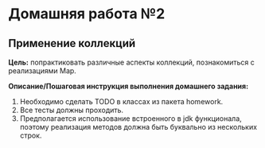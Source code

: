 # Домашняя работа №2

## Применение коллекций

**Цель:** попрактиковать различные аспекты коллекций, познакомиться с реализациями Map.

**Описание/Пошаговая инструкция выполнения домашнего задания:**

1. Необходимо сделать TODO в классах из пакета homework.
2. Все тесты должны проходить.
3. Предполагается использование встроенного в jdk функционала, поэтому реализация методов должна быть буквально из
   нескольких строк.
